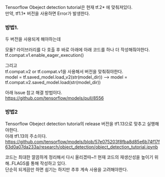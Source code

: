 Tensorflow Obeject detection tutorial은 현재 tf.2* 에 맞춰져있다.  
만약, tf1.1* 버전을 사용하면 Error가 발생한다.  

### 방법1.
 두 버전을 사용되게 해야하는데  

 모듈? 라이브러리를 다 호출 후 바로 아래에 아래 코드를 하나 더 작성해줘야한다.  
 tf.compat.v1.enable_eager_execution()  

 그리고  
 tf.compat.v2 or tf.compat.v1을 사용해서 버전을 맞춰줘야한다.  
 model = tf.saved_model.load_v2(str(model_dir)) -->  model = tf.compat.v2.saved_model.load(str(model_dir))  

 아래 Issue 참고 해결 방법이다.   
 https://github.com/tensorflow/models/pull/8556  
 
 
### 방법2
Tensorflow Obeject detection tutoria의 release 버전을 tf1.13으로 맞추고 실행해야한다.  
아래 tf1.13의 주소이다.  
https://github.com/tensorflow/models/blob/57e075203f8fba8d85e6b74f17f63d0a07da233a/research/object_detection/object_detection_tutorial.ipynb  



코드는 최대한 깔끔하게 정리해서 다시 올리겠따~!!
현재 코드의 재생산성을 높이기 위해..FLAGS를 통해 작성하고 있다.  
단순히 되게끔만 하면 쉽기는 하지만 추후 계속 사용을 고려해야한다.
